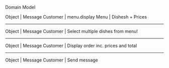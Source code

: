 Domain Model

Object		|		Message
Customer	|	menu.display
Menu 			| Dishesh + Prices

----

Object		|		Message
Customer  | Select multiple dishes from menu!

---

Object		|		Message
Customer  | Display order inc. prices and total

---

Object 		|		Message
Customer  | Send message